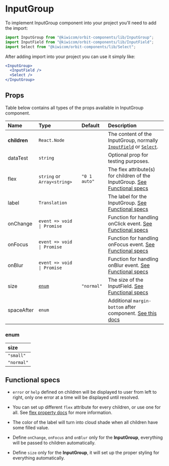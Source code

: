 # InputGroup
To implement InputGroup component into your project you'll need to add the import:
```jsx
import InputGroup from "@kiwicom/orbit-components/lib/InputGroup";
import InputField from "@kiwicom/orbit-components/lib/InputField";
import Select from "@kiwicom/orbit-components/lib/Select";
```
After adding import into your project you can use it simply like:
```jsx
<InputGroup>
  <InputField />
  <Select />
</InputGroup>
```
## Props
Table below contains all types of the props available in InputGroup component.

| Name          | Type                          | Default      | Description                      |
| :------------ | :---------------------------- | :----------- | :------------------------------- |
| **children**  | `React.Node`                  |              | The content of the InputGroup, normally [`InputField`](../InputField) or [`Select`](../Select).
| dataTest      | `string`                      |              | Optional prop for testing purposes.
| flex          | `string` or `Array<string>`   | `"0 1 auto"` | The flex attribute(s) for children of the InputGroup. [See Functional specs](#functional-specs)
| label         | `Translation`                 |              | The label for the InputGroup. [See Functional specs](#functional-specs)
| onChange      | `event => void \| Promise`    |              | Function for handling onClick event. [See Functional specs](#functional-specs)
| onFocus       | `event => void \| Promise`    |              | Function for handling onFocus event. [See Functional specs](#functional-specs)
| onBlur        | `event => void \| Promise`    |              | Function for handling onBlur event. [See Functional specs](#functional-specs)
| size          | [`enum`](#enum)               | `"normal"`   | The size of the InputField. [See Functional specs](#functional-specs)
| spaceAfter    | `enum`                        |              | Additional `margin-bottom` after component. [See this docs](https://github.com/kiwicom/orbit-components/tree/master/src/common/getSpacingToken)

### enum

| size         |
| :----------- |
| `"small"`    |
| `"normal"`   |


## Functional specs
* `error` or `help` defined on children will be displayed to user from left to right, only one error at a time will be displayed until resolved.

* You can set up different `flex` attribute for every children, or use one for all. See [flex property docs](https://www.w3schools.com/cssref/css3_pr_flex.asp) for more information.

* The color of the label will turn into cloud shade when all children have some filled value.

* Define `onChange`, `onFocus` and `onBlur` only for the **InputGroup**, everything will be passed to children automatically.

* Define `size` only for the **InputGroup**, it will set up the proper styling for everything automatically.
